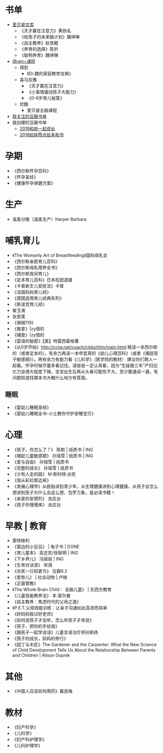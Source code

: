 # 书单
- [爱贝睿文库](http://www.ibrainbaby.com/ibrianbooks)
    - 《天才赢在注意力》黄扬名
    - 《给孩子的未来脑计划》魏坤琳
    - 《自主教养》赵昱鲲
    - 《养育的选择》陈忻
    - 《聪明养育》魏坤琳
- [iBrain+课程](http://www.ibrainbaby.com/ibrainx)
    - 得到
        - 《Dr.魏的家庭教育宝典》
    - 喜马拉雅
        - 《天才赢在注意力》
        - 《小事情撬动孩子大能力》
        - 《0-6岁育儿秘笈》
    - 优酷
        - 爱贝睿五脑课程
- [我关注的豆瓣书单](https://www.douban.com/people/102975019/doulists/collect)
- 我创建的豆瓣书单
    - [2018和娃一起成长](https://www.douban.com/doulist/110720952/)
    - [2018给娃攒点绘本和书](https://www.douban.com/doulist/110721014/)

# 孕期
- 《西尔斯怀孕百科》
- 《怀孕圣经》
- 《健康怀孕保健方案》

# 生产
- 温柔分娩（温柔生产）Harper Barbara

# 哺乳育儿
- 《The Womanly Art of Breastfeeding》国际母乳会
- 《西尔斯亲密育儿百科》
- 《西尔斯母乳喂养全书》
- 《西尔斯夜间育儿》
- 《定本育儿百科》日本松田道雄
- 《卡普新生儿安抚法》卡普
- 《法国妈妈育儿经》
- 《德国适用育儿经典系列》
- 《斯波克育儿经》
- 崔玉涛
- 张思莱
- 《保姆119》
- 《推拿》|zy借的
- 《辅食》|zy借的
- 《婴语的秘密》【美】特雷西霍格著
- 《从0岁开始》http://cclw.net/coach/clsks/htm/main.html
精读一本西尔斯的（或者定本的）。有余力再读一本申宜真的《幼儿心理百科》（或者《捕捉孩子敏感期》）。再有余力有能力看《儿科学》（医学院的教材）
建议你们两人一起看。怀孕时候尽量多看记住。请爸爸一定认真看，因为“生娃傻三年”产妇记忆力会很大程度下降。宝宝出生后再从头看可能性不大。至少要通读一遍，有问题知道找哪本书大概什么地方有答案。

## 睡眠
- 《婴幼儿睡眠圣经》
- 《婴幼儿睡眠全书-小土教你守护安睡宝贝》

# 心理
- 《孩子，你怎么了？》 陈默 | 纸质书 | ING
- 《捕捉儿童敏感期》 孙瑞雪 | 纸质书 | ING
- 《爱与自由》 孙瑞雪 | 纸质书
- 《完整的成长》 孙瑞雪 | 纸质书
- 《少有人走的路》 M·斯科特·派克
- 《我从彩虹那边来》
- 《发展心理学》从胚胎讲到青少年，从生理健康讲到心理健康，从孩子会怎么想讲到孩子为什么会这么想，包罗万象，是必读书籍！
- 《亲爱的安德烈》 龙应台
- 《孩子你慢慢来》 龙应台

# 早教 | 教育
- 蒙特梭利
- 《窗边的小豆豆》 | 电子书 | DONE
- 《育儿基本》 高志宏/徐智明 | ING
- 《下乡养儿》 冯丽丽 | ING
- 《生育对话录》 宋涵
- 《杀死一只知更鸟》 豆瓣9.2
- 《爱弥儿》 | 社会动物 | 卢梭
- 《正面管教》
- 《The Whole Brain Child： 全脑儿童》 | 东西方教育
- 《儿童技能教养法》 本·富尔曼
- 《自主教养：焦虑时代的父母之道》
- 《P.E.T.父母效能训练：让亲子沟通如此高效而简单
- 《好妈妈胜过好老师》
- 《如何说孩子才会听，怎么听孩子才肯说》
- 《孩子，把你的手给我》
- 《跟孩子一起学说话》儿童言语治疗师孙斯扬
- 《孩子的成长，妈妈的修行》
- 《园丁与木匠》The Gardener and the Carpenter: What the New Science of Child Development Tells Us About the Relationship Between Parents and Children | Alison Gopnik

# 其他
- 《中国人应该如何用药》冀连梅

# 教材
- 《妇产科学》
- 《儿科学》
- 《妇产科护理学》
- 《儿科护理学》